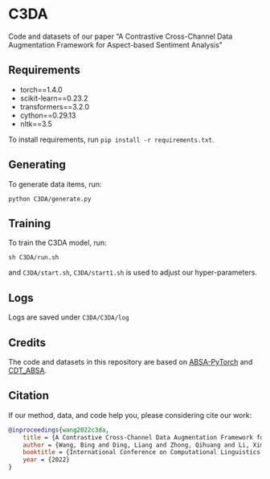 # C3DA

Code and datasets of our paper “A Contrastive Cross-Channel Data Augmentation Framework for Aspect-based Sentiment Analysis”



## Requirements

- torch==1.4.0
- scikit-learn==0.23.2
- transformers==3.2.0
- cython==0.29.13
- nltk==3.5

To install requirements, run `pip install -r requirements.txt`.



## Generating

To generate data items, run:

`python C3DA/generate.py`



## Training

To train the C3DA model, run:

`sh C3DA/run.sh`

and `C3DA/start.sh`, `C3DA/start1.sh` is used to adjust our hyper-parameters.



## Logs

Logs are saved under `C3DA/C3DA/log`



## Credits

The code and datasets in this repository are based on [ABSA-PyTorch](https://github.com/songyouwei/ABSA-PyTorch) and [CDT_ABSA](https://github.com/Guangzidetiaoyue/CDT_ABSA).


## Citation

If our method, data, and code help you, please considering cite our work:

```bibtex
@inproceedings{wang2022c3da,
    title = {A Contrastive Cross-Channel Data Augmentation Framework for Aspect-Based Sentiment Analysis},
    author = {Wang, Bing and Ding, Liang and Zhong, Qihuang and Li, Ximing and Tao, Dacheng},
    booktitle = {International Conference on Computational Linguistics (COLING)},
    year = {2022}
}
```




